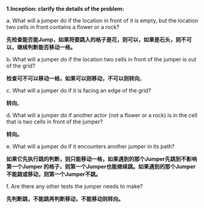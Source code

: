 **1.Inception: clarify the details of the problem:**

a. What will a jumper do if the location in front of it is empty, but the location two cells in front contains a flower or a rock?

**先检查能否能Jump，如果将要跳入的格子是花，则可以，如果是石头，则不可以，继续判断能否移动一格。**

b. What will a jumper do if the location two cells in front of the jumper is out of the grid?

**检查可不可以移动一格，如果可以则移动，不可以则转向**。

c. What will a jumper do if it is facing an edge of the grid?

**转向**。

d. What will a jumper do if another actor (not a flower or a rock) is in the cell that is two cells in front of the jumper?

**转向。**

e. What will a jumper do if it encounters another jumper in its path?

**如果它先执行跳的判断，则只能移动一格，如果遇到的那个Jumper先跳到不影响第一个Jumper 的格子，则第一个Jumper也能继续跳。如果遇到的那个Jumper不能跳或移动，则第一个Jumper不跳。**

f. Are there any other tests the jumper needs to make?

**先判断跳，不能跳再判断移动，不能移动则转向。**